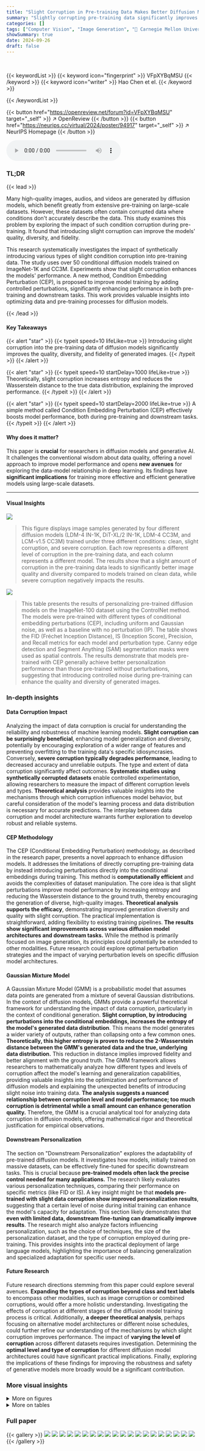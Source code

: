 ```yaml
---
title: "Slight Corruption in Pre-training Data Makes Better Diffusion Models"
summary: "Slightly corrupting pre-training data significantly improves diffusion models' image generation quality, diversity, and fidelity."
categories: []
tags: ["Computer Vision", "Image Generation", "🏢 Carnegie Mellon University",]
showSummary: true
date: 2024-09-26
draft: false
---
```


<br>

{{< keywordList >}}
{{< keyword icon="fingerprint" >}} VFpXYBqMSU {{< /keyword >}}
{{< keyword icon="writer" >}} Hao Chen et el. {{< /keyword >}}
 
{{< /keywordList >}}

{{< button href="https://openreview.net/forum?id=VFpXYBqMSU" target="_self" >}}
↗ OpenReview
{{< /button >}}
{{< button href="https://neurips.cc/virtual/2024/poster/94917" target="_self" >}}
↗ NeurIPS Homepage
{{< /button >}}


<audio controls>
    <source src="https://ai-paper-reviewer.com/VFpXYBqMSU/podcast.wav" type="audio/wav">
    Your browser does not support the audio element.
</audio>


### TL;DR


{{< lead >}}

Many high-quality images, audios, and videos are generated by diffusion models, which benefit greatly from extensive pre-training on large-scale datasets. However, these datasets often contain corrupted data where conditions don't accurately describe the data. This study examines this problem by exploring the impact of such condition corruption during pre-training. It found that introducing slight corruption can improve the models' quality, diversity, and fidelity. 

This research systematically investigates the impact of synthetically introducing various types of slight condition corruption into pre-training data. The study uses over 50 conditional diffusion models trained on ImageNet-1K and CC3M.  Experiments show that slight corruption enhances the models' performance.  A new method, Condition Embedding Perturbation (CEP), is proposed to improve model training by adding controlled perturbations, significantly enhancing performance in both pre-training and downstream tasks. This work provides valuable insights into optimizing data and pre-training processes for diffusion models.

{{< /lead >}}


#### Key Takeaways

{{< alert "star" >}}
{{< typeit speed=10 lifeLike=true >}} Introducing slight corruption into the pre-training data of diffusion models significantly improves the quality, diversity, and fidelity of generated images. {{< /typeit >}}
{{< /alert >}}

{{< alert "star" >}}
{{< typeit speed=10 startDelay=1000 lifeLike=true >}} Theoretically, slight corruption increases entropy and reduces the Wasserstein distance to the true data distribution, explaining the improved performance. {{< /typeit >}}
{{< /alert >}}

{{< alert "star" >}}
{{< typeit speed=10 startDelay=2000 lifeLike=true >}} A simple method called Condition Embedding Perturbation (CEP) effectively boosts model performance, both during pre-training and downstream tasks. {{< /typeit >}}
{{< /alert >}}

#### Why does it matter?
This paper is **crucial** for researchers in diffusion models and generative AI. It challenges the conventional wisdom about data quality, offering a novel approach to improve model performance and opens **new avenues** for exploring the data-model relationship in deep learning.  Its findings have **significant implications** for training more effective and efficient generative models using large-scale datasets.

------
#### Visual Insights



![](https://ai-paper-reviewer.com/VFpXYBqMSU/figures_1_1.jpg)

> This figure displays image samples generated by four different diffusion models (LDM-4 IN-1K, DiT-XL/2 IN-1K, LDM-4 CC3M, and LCM-v1.5 CC3M) trained under three different conditions: clean, slight corruption, and severe corruption. Each row represents a different level of corruption in the pre-training data, and each column represents a different model.  The results show that a slight amount of corruption in the pre-training data leads to significantly better image quality and diversity compared to models trained on clean data, while severe corruption negatively impacts the results.





![](https://ai-paper-reviewer.com/VFpXYBqMSU/tables_7_1.jpg)

> This table presents the results of personalizing pre-trained diffusion models on the ImageNet-100 dataset using the ControlNet method.  The models were pre-trained with different types of conditional embedding perturbations (CEP), including uniform and Gaussian noise, as well as a baseline with no perturbation (IP). The table shows the FID (Fréchet Inception Distance), IS (Inception Score), Precision, and Recall metrics for each model and perturbation type.  Canny edge detection and Segment Anything (SAM) segmentation masks were used as spatial controls.  The results demonstrate that models pre-trained with CEP generally achieve better personalization performance than those pre-trained without perturbations, suggesting that introducing controlled noise during pre-training can enhance the quality and diversity of generated images.





### In-depth insights


#### Data Corruption Impact
Analyzing the impact of data corruption is crucial for understanding the reliability and robustness of machine learning models.  **Slight corruption can be surprisingly beneficial**, enhancing model generalization and diversity, potentially by encouraging exploration of a wider range of features and preventing overfitting to the training data's specific idiosyncrasies.  Conversely, **severe corruption typically degrades performance**, leading to decreased accuracy and unreliable outputs.  The type and extent of data corruption significantly affect outcomes.  **Systematic studies using synthetically corrupted datasets** enable controlled experimentation, allowing researchers to measure the impact of different corruption levels and types.  **Theoretical analysis** provides valuable insights into the mechanisms through which corruption influences model behavior, but careful consideration of the model's learning process and data distribution is necessary for accurate predictions.  The interplay between data corruption and model architecture warrants further exploration to develop robust and reliable systems.

#### CEP Methodology
The CEP (Conditional Embedding Perturbation) methodology, as described in the research paper, presents a novel approach to enhance diffusion models.  It addresses the limitations of directly corrupting pre-training data by instead introducing perturbations directly into the conditional embeddings during training. This method is **computationally efficient** and avoids the complexities of dataset manipulation. The core idea is that slight perturbations improve model performance by increasing entropy and reducing the Wasserstein distance to the ground truth, thereby encouraging the generation of diverse, high-quality images.  **Theoretical analysis supports the efficacy**, demonstrating improved generation diversity and quality with slight corruption.  The practical implementation is straightforward, adding flexibility to existing training pipelines. **The results show significant improvements across various diffusion model architectures and downstream tasks.** While the method is primarily focused on image generation, its principles could potentially be extended to other modalities.  Future research could explore optimal perturbation strategies and the impact of varying perturbation levels on specific diffusion model architectures.

#### Gaussian Mixture Model
A Gaussian Mixture Model (GMM) is a probabilistic model that assumes data points are generated from a mixture of several Gaussian distributions.  In the context of diffusion models, GMMs provide a powerful theoretical framework for understanding the impact of data corruption, particularly in the context of conditional generation. **Slight corruption, by introducing perturbations into the conditional embeddings, increases the entropy of the model's generated data distribution**. This means the model generates a wider variety of outputs, rather than collapsing onto a few common ones.  **Theoretically, this higher entropy is proven to reduce the 2-Wasserstein distance between the GMM's generated data and the true, underlying data distribution.** This reduction in distance implies improved fidelity and better alignment with the ground truth.  The GMM framework allows researchers to mathematically analyze how different types and levels of corruption affect the model's learning and generalization capabilities, providing valuable insights into the optimization and performance of diffusion models and explaining the unexpected benefits of introducing slight noise into training data.  **The analysis suggests a nuanced relationship between corruption level and model performance; too much corruption is detrimental while a small amount can enhance generation quality.**  Therefore, the GMM is a crucial analytical tool for analyzing data corruption in diffusion models, offering mathematical rigor and theoretical justification for empirical observations.

#### Downstream Personalization
The section on "Downstream Personalization" explores the adaptability of pre-trained diffusion models.  It investigates how models, initially trained on massive datasets, can be effectively fine-tuned for specific downstream tasks. This is crucial because **pre-trained models often lack the precise control needed for many applications.** The research likely evaluates various personalization techniques, comparing their performance on specific metrics (like FID or IS).  A key insight might be that **models pre-trained with slight data corruption show improved personalization results**,  suggesting that a certain level of noise during initial training can enhance the model's capacity for adaptation. This section likely demonstrates that **even with limited data, downstream fine-tuning can dramatically improve results**. The research might also analyze factors influencing personalization, such as the choice of techniques, the size of the personalization dataset, and the type of corruption employed during pre-training. This provides insights into the practical deployment of large language models, highlighting the importance of balancing generalization and specialized adaptation for specific user needs.

#### Future Research
Future research directions stemming from this paper could explore several avenues. **Expanding the types of corruption beyond class and text labels** to encompass other modalities, such as image corruption or combined corruptions, would offer a more holistic understanding.  Investigating the effects of corruption at different stages of the diffusion model training process is critical. Additionally, **a deeper theoretical analysis**, perhaps focusing on alternative model architectures or different noise schedules, could further refine our understanding of the mechanisms by which slight corruption improves performance.  The impact of **varying the level of corruption** across different datasets requires investigation. Determining the **optimal level and type of corruption** for different diffusion model architectures could have significant practical implications.  Finally, exploring the implications of these findings for improving the robustness and safety of generative models more broadly would be a significant contribution.


### More visual insights

<details>
<summary>More on figures
</summary>


![](https://ai-paper-reviewer.com/VFpXYBqMSU/figures_1_2.jpg)

> This figure shows the Fréchet Inception Distance (FID) and Inception Score (IS) for diffusion models trained on ImageNet-1K (IN-1K) and Conceptual Captions 3M (CC3M) datasets with varying levels of synthetic condition corruption.  The x-axis represents the percentage of corrupted conditions, while the y-axis displays FID (lower is better) and IS (higher is better). The results indicate that introducing a small amount of corruption during pre-training improves the performance of the diffusion models, as measured by both FID and IS, compared to models trained on clean data.  Different types of corruption were tested, showing that slight corruption is beneficial regardless of the specific corruption type.  This suggests that a degree of noise or imperfection in the training data might be beneficial to model generalization and performance.


![](https://ai-paper-reviewer.com/VFpXYBqMSU/figures_3_1.jpg)

> This figure shows the FID (Fréchet Inception Distance) and IS (Inception Score) for diffusion models trained on ImageNet-1K (IN-1K) and Conceptual Captions 3 Million (CC3M) datasets with varying levels of synthetic condition corruption.  The x-axis represents the percentage of corruption, and the y-axis represents FID and IS. Lower FID and higher IS indicate better image quality and diversity.  The results demonstrate that a small amount of corruption improves model performance compared to training with clean data.


![](https://ai-paper-reviewer.com/VFpXYBqMSU/figures_3_2.jpg)

> This figure quantitatively evaluates the complexity and diversity of generated images from class and text-conditional diffusion models.  It uses two metrics: Top-1% Relative Mahalanobis Distance (RMD) and sample entropy. RMD assesses complexity and diversity, while sample entropy directly measures diversity.  The results are shown for different guidance scales, revealing that models pre-trained with slight condition corruption produce samples with significantly higher complexity and diversity compared to those trained on clean data.


![](https://ai-paper-reviewer.com/VFpXYBqMSU/figures_4_1.jpg)

> This figure shows a qualitative comparison of image generation results from circular walks in the latent space of trained diffusion models. The images are generated using class-conditional IN-1K LDMs (left) and text-conditional CC3M LDMs (right).  Each row represents a different corruption ratio in the pre-training data. The results show that pre-training with a slight amount of corruption leads to significantly more diverse image generations in both IN-1K and CC3M model comparisons.


![](https://ai-paper-reviewer.com/VFpXYBqMSU/figures_5_1.jpg)

> This figure presents a comprehensive quantitative evaluation of 50,000 images generated by class-conditional Latent Diffusion Models (LDMs) pre-trained on ImageNet-1K with various levels of synthetic condition corruption.  The evaluation uses multiple metrics (FID, IS, Precision, Recall, sFID, TopPR F1, Top-1% RMD, Memorization Ratio, Avg L2 Dist, CLIP Score) across different guidance scales, comparing the results against 50,000 validation images from ImageNet-1K.  The purpose is to demonstrate the impact of different corruption levels on the quality and diversity of the generated images.


![](https://ai-paper-reviewer.com/VFpXYBqMSU/figures_5_2.jpg)

> This figure shows a qualitative comparison of images generated using ControlNet and T2I-Adapter for both ImageNet-1K and Conceptual Captions 3M datasets.  It visualizes the impact of slight condition corruption during pre-training on the diversity and quality of generated images for different conditional image generation tasks.


![](https://ai-paper-reviewer.com/VFpXYBqMSU/figures_7_1.jpg)

> This figure shows the ablation study of the conditional embedding perturbation (CEP) method.  It compares the FID (Fréchet Inception Distance) performance with different levels of perturbation added to the conditional embeddings in the training process.  Part (a) shows an ablation study of the perturbation magnitude (γ), comparing it to the performance when training using a fixed corruption ratio (η).  Part (b) shows the performance of CEP-U and CEP-G on the corrupted ImageNet-1K dataset (IN-1K) with varying corruption levels.


![](https://ai-paper-reviewer.com/VFpXYBqMSU/figures_8_1.jpg)

> This figure shows a qualitative comparison of images generated by diffusion models (DMs) pre-trained with three different methods: clean (no corruption), input perturbation (IP), and conditional embedding perturbation (CEP).  The comparison is made across different model families (LDM-4 and DiT-XL/2 on ImageNet-1K, LDM-4 and LCM-v1.5 on CC3M) and across pre-training and downstream personalization tasks (using ControlNet).  The image samples illustrate the impact of each pre-training method on the quality and diversity of generated images, highlighting the advantages of CEP in improving image fidelity and diversity.


![](https://ai-paper-reviewer.com/VFpXYBqMSU/figures_33_1.jpg)

> This figure shows example images from the ImageNet-100 dataset used for downstream personalization.  Each row shows the same image with different annotations: the original image, the canny edge detection result, a segmentation mask generated by SegmentAnything, and the BLIP caption. This illustrates the types of annotations used to personalize the models for downstream tasks.


![](https://ai-paper-reviewer.com/VFpXYBqMSU/figures_36_1.jpg)

> This figure displays the quantitative results of image generation using class-conditional diffusion models pre-trained on ImageNet-1K with various levels of synthetic condition corruption.  Multiple metrics (FID, IS, Precision, Recall, sFID, TopPR F1, Top-1% RMD, Memorization Ratio, Avg L2 Dist, CLIP score) are plotted against different guidance scales, showing how slight corruption affects the quality and diversity of generated images compared to clean and heavily corrupted training data.


![](https://ai-paper-reviewer.com/VFpXYBqMSU/figures_37_1.jpg)

> This figure shows the quantitative evaluation results of 50,000 images generated by class-conditional Latent Diffusion Models (LDMs) pre-trained on ImageNet-1K with different levels of synthetic condition corruptions.  The evaluation metrics used include FID, IS, Precision, Recall, sFID, TopPR F1, Top-1% RMD, Memorization Ratio, Average L2 Distance, and CLIP Score. The x-axis represents the guidance scale used during image generation, and each line represents a different level of corruption in the pre-training data. The results indicate that slight corruption can improve the quality and diversity of the generated images as measured by these metrics. 


![](https://ai-paper-reviewer.com/VFpXYBqMSU/figures_37_2.jpg)

> This figure shows the quantitative evaluation results for 50,000 images generated by class-conditional Latent Diffusion Models (LDMs) pre-trained on ImageNet-1K with different levels of synthetic condition corruption.  The metrics used (FID, IS, Precision, Recall, sFID, TopPR F1, Top-1% RMD, and Memorization Ratio) are plotted against various guidance scales.  The results demonstrate the impact of different levels of corruption on the quality and diversity of the generated images compared to clean ImageNet-1K data.


![](https://ai-paper-reviewer.com/VFpXYBqMSU/figures_38_1.jpg)

> This figure presents a quantitative evaluation of images generated by class-conditional Latent Diffusion Models (LDMs) pre-trained on ImageNet-1K with varying degrees of synthetic condition corruption.  The evaluation metrics include FID (Fréchet Inception Distance), IS (Inception Score), Precision, Recall, sFID, TopPR F1, Top-1% RMD (Relative Mahalanobis Distance), and Memorization Ratio.  The x-axis represents different guidance scales used during image generation. The results show how different levels of corruption in the pre-training data affect the quality and diversity of the generated images.


![](https://ai-paper-reviewer.com/VFpXYBqMSU/figures_38_2.jpg)

> This figure shows the quantitative evaluation results of 50,000 images generated by class-conditional Latent Diffusion Models (LDMs) pre-trained on ImageNet-1K with synthetically introduced corruptions at various levels.  The metrics used to evaluate the generated images include Fréchet Inception Distance (FID), Inception Score (IS), Precision, Recall, sFID, Top-1% Relative Mahalanobis Distance (RMD), and average L2 distance.  The results show that slight corruption helps achieve a better trade-off between image quality (FID, IS, sFID) and diversity (RMD, L2). The different lines correspond to different corruption levels.


![](https://ai-paper-reviewer.com/VFpXYBqMSU/figures_39_1.jpg)

> This figure presents a comprehensive quantitative evaluation of 50,000 images generated by class-conditional Latent Diffusion Models (LDMs) trained on ImageNet-1K with varying levels of synthetic condition corruption.  The evaluation metrics include Fréchet Inception Distance (FID), Inception Score (IS), Precision, Recall, sFID, TopPR F1, Top-1% Relative Mahalanobis Distance (RMD), Memorization Ratio, and Average L2 Distance.  The x-axis represents different guidance scales used during image generation, showcasing the impact of corruption on image quality and diversity at various guidance levels. The results demonstrate that slight condition corruption improves most metrics compared to clean pre-training, suggesting a benefit to introducing carefully controlled noise into the training data.


![](https://ai-paper-reviewer.com/VFpXYBqMSU/figures_40_1.jpg)

> This figure presents a comprehensive quantitative analysis of images generated by class-conditional Latent Diffusion Models (LDMs) pre-trained on ImageNet-1K with varying levels of synthetic condition corruption.  The evaluation metrics used include Fréchet Inception Distance (FID), Inception Score (IS), Precision, Recall, sFID, TopPR F1, Top-1% Relative Mahalanobis Distance (RMD), and Memorization Ratio.  Each metric is plotted against different guidance scales, revealing the impact of corruption levels on image quality, fidelity, diversity, and memorization. The results show that slight corruption enhances model performance across several metrics.


![](https://ai-paper-reviewer.com/VFpXYBqMSU/figures_41_1.jpg)

> This figure visualizes the results of pre-training Latent Diffusion Models (LDMs) on the ImageNet-1K dataset.  It shows example images generated by the LDMs with varying degrees of synthetic condition corruption.  The rows represent different classes of images (e.g., Ptarmigan, Carbonara, etc.), and the columns represent different levels of corruption, ranging from clean data to 20% corruption. The figure aims to visually demonstrate the impact of condition corruption on the generated images' quality and diversity.


![](https://ai-paper-reviewer.com/VFpXYBqMSU/figures_42_1.jpg)

> This figure visualizes the IN-1K pre-training results for the DiT-XL/2 model.  It shows a grid of images for several classes, with each row representing a different class (e.g., Tiger Shark, Ostrich, Junco, etc.).  Within each row, the images show the model's output at different levels of synthetic condition corruption (η), ranging from clean data (0%) to highly corrupted data (20%). This illustrates how the introduction of slight corruption affected image generation quality and diversity across various corruption levels.


![](https://ai-paper-reviewer.com/VFpXYBqMSU/figures_43_1.jpg)

> This figure displays image samples generated by different diffusion models trained with varying levels of synthetic condition corruption in their pre-training data.  The three columns represent models trained on 'clean' data (no corruption), data with 'slight' corruption, and data with 'severe' corruption. Each row shows examples of images generated based on a specific class or text prompt. The caption highlights that introducing a slight level of corruption during pre-training leads to higher image quality and diversity compared to using clean data or severely corrupted data.


![](https://ai-paper-reviewer.com/VFpXYBqMSU/figures_44_1.jpg)

> This figure shows sample images generated by different diffusion models (DMs).  The models were pre-trained using three different conditions: clean data, data with slight corruption, and data with severe corruption. The 'clean' images show the results when the model is trained on accurate data.  The 'slight corruption' images demonstrate that introducing minor errors during training enhances the overall quality and variety of the generated images.  Conversely, 'severe corruption' shows a drop in quality and diversity, illustrating the optimal level of data corruption for enhancing DM performance.


![](https://ai-paper-reviewer.com/VFpXYBqMSU/figures_45_1.jpg)

> This figure presents a quantitative analysis of images generated by class-conditional diffusion models trained on ImageNet-1K with varying levels of synthetic condition corruption.  Multiple metrics are plotted against different guidance scales to assess the impact of corruption on image quality, fidelity, and diversity.  The metrics shown include FID, IS, Precision, Recall, sFID, TopPR F1, Top-1% RMD, and Memorization Ratio.  The results demonstrate that a small amount of corruption can improve several key metrics, while excessive corruption leads to diminished performance.


![](https://ai-paper-reviewer.com/VFpXYBqMSU/figures_45_2.jpg)

> This figure presents a comprehensive quantitative evaluation of images generated by class-conditional diffusion models pre-trained on ImageNet-1K with varying levels of synthetic condition corruption.  It uses multiple metrics (FID, IS, Precision, Recall, SFID, TopPR F1, Top-1% RMD, Memorization Ratio, Average L2 Distances, CLIP Score) to assess image quality, fidelity, diversity, and memorization across different guidance scales.  The results demonstrate the impact of slight corruption on these metrics, indicating its potential benefits for model training.


![](https://ai-paper-reviewer.com/VFpXYBqMSU/figures_46_1.jpg)

> This figure presents a quantitative evaluation of 50K images generated by class-conditional Latent Diffusion Models (LDMs) pre-trained on ImageNet-1K with synthetically introduced condition corruptions.  The evaluation metrics used include FID (Fréchet Inception Distance), IS (Inception Score), Precision, Recall, sFID (modified FID), TopPR F1, Top-1% RMD (Relative Mahalanobis Distance), and Memorization Ratio.  Each metric is plotted against different guidance scales, revealing the impact of various corruption ratios (η) on the quality and diversity of generated images.  The results illustrate that slight corruption improves several image quality metrics, indicating the beneficial impact of this corruption on the pre-training process.


![](https://ai-paper-reviewer.com/VFpXYBqMSU/figures_46_2.jpg)

> This figure presents a quantitative evaluation of images generated by class-conditional Latent Diffusion Models (LDMs) pre-trained on ImageNet-1K with varying levels of synthetic condition corruption.  It shows multiple metrics plotted against guidance scale,  assessing the impact of corruption on image quality, fidelity, and diversity. The metrics include FID (Fréchet Inception Distance), IS (Inception Score), Precision, Recall, sFID, TopPR F1, Top-1% RMD, Memorization Ratio, and Average L2 Distance. Each line represents a different corruption ratio, allowing for a comparison of the effects of different corruption levels on image generation.


![](https://ai-paper-reviewer.com/VFpXYBqMSU/figures_47_1.jpg)

> This figure shows a qualitative comparison of images generated by diffusion models (DMs) pre-trained with three different methods: clean data, input perturbation (IP), and conditional embedding perturbation (CEP).  The figure demonstrates the effect of each method on both pre-training and personalization stages.  For pre-training, diverse examples across various categories are shown, highlighting the effect of each method on image diversity and quality. In the personalization section, the same categories are shown with additional spatial control (Canny edge detection), further illustrating the impact of the pre-training methods on controlled image generation.


![](https://ai-paper-reviewer.com/VFpXYBqMSU/figures_47_2.jpg)

> This figure shows the qualitative results of personalization experiments using ControlNet with SAM segmentation masks on LDMs pre-trained on IN-1K. Different corruption levels (η) are compared with clean and IP (input perturbation) baselines.  The images illustrate the effects of slight condition corruption on the diversity and quality of generated images across various control styles and corruption levels. The results show that using models trained with slight corruption levels produces superior image quality and diversity.


![](https://ai-paper-reviewer.com/VFpXYBqMSU/figures_48_1.jpg)

> This figure shows the qualitative results of personalization experiments on text-conditional LDMs pre-trained on CC3M using ControlNet with Canny edge as spatial control.  Different levels of synthetic condition corruption (η) are tested, ranging from clean (no corruption) to 20% corruption. The results are shown for four different prompts, demonstrating the effect of corruption level on the quality and diversity of generated images. Each row represents a different prompt, while each column shows the generated images under various corruption ratios. The spatial control (canny edge) is consistent across all conditions, revealing how corruption influences the generated images.


![](https://ai-paper-reviewer.com/VFpXYBqMSU/figures_48_2.jpg)

> This figure shows the qualitative results of personalization experiments using ControlNet with SAM segmentation masks on text-conditional LDMs pre-trained on CC3M.  The results are presented for various levels of condition corruption (η).  Each row displays a specific prompt and the corresponding images generated by models trained with different levels of corruption, ranging from clean to highly corrupted.  The goal is to visually compare the image quality and diversity across different levels of corruption.


![](https://ai-paper-reviewer.com/VFpXYBqMSU/figures_49_1.jpg)

> This figure shows a qualitative comparison of images generated by two different diffusion models (LDM-4 and DiT-XL/2) trained on the ImageNet-1K dataset using three different methods: clean training, input perturbation (IP), and conditional embedding perturbation (CEP).  The images are arranged in rows, each row showing different classes from the dataset and the three generation methods, to compare their image quality and diversity. This figure helps demonstrate the impact of conditional embedding perturbation on the quality and variety of images produced by the diffusion models.


![](https://ai-paper-reviewer.com/VFpXYBqMSU/figures_50_1.jpg)

> This figure visualizes the results of applying Conditional Embedding Perturbation (CEP) to pre-trained diffusion models, specifically Latent Diffusion Models (LDM-4) and Latent Consistency Models (LCM-v1.5), on the CC3M dataset.  It compares the image generation capabilities of models trained with clean data, data with input perturbations, and data with CEP-Uniform and CEP-Gaussian perturbations. Each row shows examples generated from different models under the same text prompt, illustrating the impact of CEP on image generation quality and diversity.  The results show that CEP generally leads to more visually appealing and realistic image generations than the other methods.


![](https://ai-paper-reviewer.com/VFpXYBqMSU/figures_51_1.jpg)

> This figure shows a qualitative comparison of images generated by two different diffusion models (LDM-4 and DiT-XL/2) pre-trained on ImageNet-1K using different methods: clean, input perturbation (IP), and conditional embedding perturbation (CEP). The images are grouped by class, and each class shows the images generated using each of the three methods, allowing for a visual comparison of the effect of the different pre-training methods on image quality and diversity. The results suggest that CEP can improve the quality and diversity of images generated by diffusion models.


![](https://ai-paper-reviewer.com/VFpXYBqMSU/figures_51_2.jpg)

> This figure visualizes the impact of Conditional Embedding Perturbation (CEP) on the performance of a ControlNet adapted, CC3M pre-trained Latent Diffusion Model (LDM-4). It compares the image generation results from models trained with clean data, input perturbation (IP), uniform CEP (CEP-U), and Gaussian CEP (CEP-G).  The results show images generated in response to various text prompts.


</details>




<details>
<summary>More on tables
</summary>


![](https://ai-paper-reviewer.com/VFpXYBqMSU/tables_33_1.jpg)
> This table lists the hyperparameters used for training both IN-1K class-conditional and CC3M text-conditional Latent Diffusion Models (LDMs).  It details settings such as downsampling factor, latent space shape, vocabulary size, number of diffusion steps, noise schedule, U-Net parameter size, condition network type, number of channels, channel multiplier, number of attention heads, batch size, number of training iterations, and the learning rate.  These hyperparameters were crucial in controlling the training process and ultimately the performance of the generated images.

![](https://ai-paper-reviewer.com/VFpXYBqMSU/tables_34_1.jpg)
> This table lists the hyperparameters used for training the DiT-XL/2 model on the ImageNet-1K dataset.  It includes details such as the down-sampling factor used for the VQ-VAE, the dimensions of the latent space, the vocabulary size, the number of parameters in the model, the number of training iterations, the batch size used during training, and the learning rate.

![](https://ai-paper-reviewer.com/VFpXYBqMSU/tables_39_1.jpg)
> This table presents the FID and IS scores of a Latent Diffusion Model (LDM) trained on ImageNet-1K (IN-1K) at various training iterations (10K, 25K, 50K, 75K, 100K, 125K, 150K).  The results are shown for two conditions: a clean dataset (η=0) and a dataset with a 2.5% corruption ratio (η=2.5).  The guidance scale is fixed at 2.5.  This data illustrates the performance of the LDM over training iterations in terms of both fidelity (FID) and diversity (IS) in the presence and absence of data corruption.

![](https://ai-paper-reviewer.com/VFpXYBqMSU/tables_40_1.jpg)
> This table presents a comparison of the performance of Latent Diffusion Models (LDMs) trained on ImageNet-1K (IN-1K) using different methods: clean training, adding dropout, applying label smoothing, and using Conditional Embedding Perturbation (CEP) with uniform and Gaussian noise.  The metrics used for comparison are FID (Fréchet Inception Distance), a measure of image quality, and IS (Inception Score), a measure of image quality and diversity.  The results demonstrate the effectiveness of CEP in enhancing the quality and diversity of generated images compared to other regularization methods.

![](https://ai-paper-reviewer.com/VFpXYBqMSU/tables_40_2.jpg)
> This table presents the FID and IS scores for ImageNet-1K LDM-4 models trained with different corruption methods: clean, CEP-U (conditional embedding perturbation with uniform distribution), fixed CEP-U (fixed locations for adding uniform noise), random data corruption (randomly corrupting the data), and fixed data corruption (fixed locations for data corruption).  The results show that CEP-U achieves the best performance, highlighting its effectiveness in improving the quality and diversity of generated images.

</details>




### Full paper

{{< gallery >}}
<img src="https://ai-paper-reviewer.com/VFpXYBqMSU/1.png" class="grid-w50 md:grid-w33 xl:grid-w25" />
<img src="https://ai-paper-reviewer.com/VFpXYBqMSU/2.png" class="grid-w50 md:grid-w33 xl:grid-w25" />
<img src="https://ai-paper-reviewer.com/VFpXYBqMSU/3.png" class="grid-w50 md:grid-w33 xl:grid-w25" />
<img src="https://ai-paper-reviewer.com/VFpXYBqMSU/4.png" class="grid-w50 md:grid-w33 xl:grid-w25" />
<img src="https://ai-paper-reviewer.com/VFpXYBqMSU/5.png" class="grid-w50 md:grid-w33 xl:grid-w25" />
<img src="https://ai-paper-reviewer.com/VFpXYBqMSU/6.png" class="grid-w50 md:grid-w33 xl:grid-w25" />
<img src="https://ai-paper-reviewer.com/VFpXYBqMSU/7.png" class="grid-w50 md:grid-w33 xl:grid-w25" />
<img src="https://ai-paper-reviewer.com/VFpXYBqMSU/8.png" class="grid-w50 md:grid-w33 xl:grid-w25" />
<img src="https://ai-paper-reviewer.com/VFpXYBqMSU/9.png" class="grid-w50 md:grid-w33 xl:grid-w25" />
<img src="https://ai-paper-reviewer.com/VFpXYBqMSU/10.png" class="grid-w50 md:grid-w33 xl:grid-w25" />
<img src="https://ai-paper-reviewer.com/VFpXYBqMSU/11.png" class="grid-w50 md:grid-w33 xl:grid-w25" />
<img src="https://ai-paper-reviewer.com/VFpXYBqMSU/12.png" class="grid-w50 md:grid-w33 xl:grid-w25" />
<img src="https://ai-paper-reviewer.com/VFpXYBqMSU/13.png" class="grid-w50 md:grid-w33 xl:grid-w25" />
<img src="https://ai-paper-reviewer.com/VFpXYBqMSU/14.png" class="grid-w50 md:grid-w33 xl:grid-w25" />
<img src="https://ai-paper-reviewer.com/VFpXYBqMSU/15.png" class="grid-w50 md:grid-w33 xl:grid-w25" />
<img src="https://ai-paper-reviewer.com/VFpXYBqMSU/16.png" class="grid-w50 md:grid-w33 xl:grid-w25" />
<img src="https://ai-paper-reviewer.com/VFpXYBqMSU/17.png" class="grid-w50 md:grid-w33 xl:grid-w25" />
<img src="https://ai-paper-reviewer.com/VFpXYBqMSU/18.png" class="grid-w50 md:grid-w33 xl:grid-w25" />
<img src="https://ai-paper-reviewer.com/VFpXYBqMSU/19.png" class="grid-w50 md:grid-w33 xl:grid-w25" />
<img src="https://ai-paper-reviewer.com/VFpXYBqMSU/20.png" class="grid-w50 md:grid-w33 xl:grid-w25" />
{{< /gallery >}}